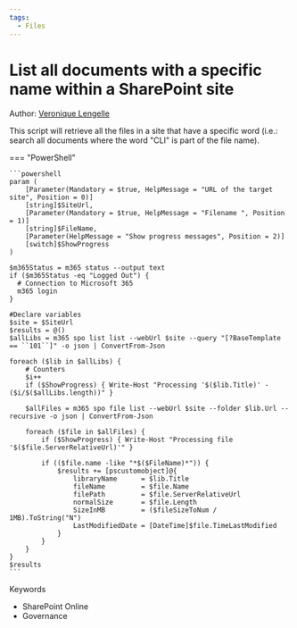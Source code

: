 ```yaml
---
tags:
  - Files
---
```


# List all documents with a specific name within a SharePoint site

Author: [Veronique Lengelle](https://veronicageek.com/2019/get-files-with-specific-names/)

This script will retrieve all the files in a site that have a specific word (i.e.: search all documents where the word "CLI" is part of the file name).

=== "PowerShell"

    ```powershell
    param (
        [Parameter(Mandatory = $true, HelpMessage = "URL of the target site", Position = 0)]
        [string]$SiteUrl,
        [Parameter(Mandatory = $true, HelpMessage = "Filename ", Position = 1)]
        [string]$FileName,
        [Parameter(HelpMessage = "Show progress messages", Position = 2)]
        [switch]$ShowProgress
    )

    $m365Status = m365 status --output text
    if ($m365Status -eq "Logged Out") {
      # Connection to Microsoft 365
      m365 login
    }

    #Declare variables
    $site = $SiteUrl
    $results = @()
    $allLibs = m365 spo list list --webUrl $site --query "[?BaseTemplate == ``101``]" -o json | ConvertFrom-Json

    foreach ($lib in $allLibs) {
        # Counters
        $i++
        if ($ShowProgress) { Write-Host "Processing '$($lib.Title)' - ($i/$($allLibs.length))" }

        $allFiles = m365 spo file list --webUrl $site --folder $lib.Url --recursive -o json | ConvertFrom-Json

        foreach ($file in $allFiles) {
            if ($ShowProgress) { Write-Host "Processing file '$($file.ServerRelativeUrl)'" }

            if (($file.name -like "*$($FileName)*")) {
                $results += [pscustomobject]@{
                    libraryName      = $lib.Title
                    fileName         = $file.Name
                    filePath         = $file.ServerRelativeUrl
                    normalSize       = $file.Length
                    SizeInMB         = ($fileSizeToNum / 1MB).ToString("N")
                    LastModifiedDate = [DateTime]$file.TimeLastModified
                }
            }
        }
    }
    $results
    ```

Keywords

-   SharePoint Online
-   Governance
